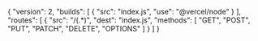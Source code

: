  {
    "version": 2,
    "builds": [
    {
    "src": "index.js",
    "use": "@vercel/node"
    }
    ],
    "routes": [
    {
    "src": "/(.*)",
    "dest": "index.js",
    "methods": [
    "GET",
    "POST",
    "PUT",
    "PATCH",
    "DELETE",
    "OPTIONS"
    ]
    }
    ]
    }
     